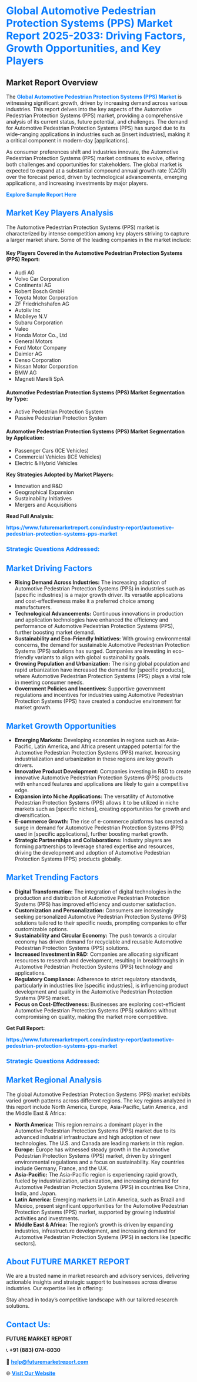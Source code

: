 <h1 style="color: #007BFF;">Global Automotive Pedestrian Protection Systems (PPS) Market Report 2025-2033: Driving Factors, Growth Opportunities, and Key Players</h1>

<section id="overview">
<h2>Market Report Overview</h2>
<p>The <a href="https://www.futuremarketreport.com/industry-report/automotive-pedestrian-protection-systems-pps-market" style="color: #007BFF; text-decoration: none;"><strong>Global Automotive Pedestrian Protection Systems (PPS) Market</strong></a> is witnessing significant growth, driven by increasing demand across various industries. This report delves into the key aspects of the Automotive Pedestrian Protection Systems (PPS) market, providing a comprehensive analysis of its current status, future potential, and challenges. The demand for Automotive Pedestrian Protection Systems (PPS) has surged due to its wide-ranging applications in industries such as [insert industries], making it a critical component in modern-day [applications].</p>
<p>As consumer preferences shift and industries innovate, the Automotive Pedestrian Protection Systems (PPS) market continues to evolve, offering both challenges and opportunities for stakeholders. The global market is expected to expand at a substantial compound annual growth rate (CAGR) over the forecast period, driven by technological advancements, emerging applications, and increasing investments by major players.</p>
</section>

<section id="overview">
<p><a href="https://www.futuremarketreport.com/request-sample/reportId=97939" style="color: #007BFF; text-decoration: none;"><strong>Explore Sample Report Here</strong></a></p>
</section>

<section id="key-players">
<h2 style="color: #007BFF;">Market Key Players Analysis</h2>
<p>The Automotive Pedestrian Protection Systems (PPS) market is characterized by intense competition among key players striving to capture a larger market share. Some of the leading companies in the market include:</p>
<h4>Key Players Covered in the Automotive Pedestrian Protection Systems (PPS) Report:</h4>
<ul><li>Audi AG</li><li>Volvo Car Corporation</li><li>Continental AG</li><li>Robert Bosch GmbH</li><li>Toyota Motor Corporation</li><li>ZF Friedrichshafen AG</li><li>Autoliv Inc</li><li>Mobileye N.V</li><li>Subaru Corporation</li><li>Valeo</li><li>Honda Motor Co., Ltd</li><li>General Motors</li><li>Ford Motor Company</li><li>Daimler AG</li><li>Denso Corporation</li><li>Nissan Motor Corporation</li><li>BMW AG</li><li>Magneti Marelli SpA</li></ul>
<h4>Automotive Pedestrian Protection Systems (PPS) Market Segmentation by Type:</h4>
<ul><li>Active Pedestrian Protection System</li><li>Passive Pedestrian Protection System</li></ul>

<h4>Automotive Pedestrian Protection Systems (PPS) Market Segmentation by Application:</h4>
<ul><li>Passenger Cars (ICE Vehicles)</li><li>Commercial Vehicles (ICE Vehicles)</li><li>Electric &amp; Hybrid Vehicles</li></ul>
<p><strong>Key Strategies Adopted by Market Players:</strong></p>
<ul>
<li>Innovation and R&D</li>
<li>Geographical Expansion</li>
<li>Sustainability Initiatives</li>
<li>Mergers and Acquisitions</li>
</ul>
</section>

<section>
<p><strong>Read Full Analysis: </strong></p><a href="https://www.futuremarketreport.com/industry-report/automotive-pedestrian-protection-systems-pps-market" style="color: #007BFF; text-decoration: none;"><strong>https://www.futuremarketreport.com/industry-report/automotive-pedestrian-protection-systems-pps-market</strong></a>
<h3 style="color: #007BFF;">Strategic Questions Addressed:</h3>
</section>

<section id="driving-factors">
<h2 style="color: #007BFF;">Market Driving Factors</h2>
<ul>
<li><strong>Rising Demand Across Industries:</strong> The increasing adoption of Automotive Pedestrian Protection Systems (PPS) in industries such as [specific industries] is a major growth driver. Its versatile applications and cost-effectiveness make it a preferred choice among manufacturers.</li>
<li><strong>Technological Advancements:</strong> Continuous innovations in production and application technologies have enhanced the efficiency and performance of Automotive Pedestrian Protection Systems (PPS), further boosting market demand.</li>
<li><strong>Sustainability and Eco-Friendly Initiatives:</strong> With growing environmental concerns, the demand for sustainable Automotive Pedestrian Protection Systems (PPS) solutions has surged. Companies are investing in eco-friendly variants to align with global sustainability goals.</li>
<li><strong>Growing Population and Urbanization:</strong> The rising global population and rapid urbanization have increased the demand for [specific products], where Automotive Pedestrian Protection Systems (PPS) plays a vital role in meeting consumer needs.</li>
<li><strong>Government Policies and Incentives:</strong> Supportive government regulations and incentives for industries using Automotive Pedestrian Protection Systems (PPS) have created a conducive environment for market growth.</li>
</ul>
</section>

<section id="growth-opportunities">
<h2 style="color: #007BFF;">Market Growth Opportunities</h2>
<ul>
<li><strong>Emerging Markets:</strong> Developing economies in regions such as Asia-Pacific, Latin America, and Africa present untapped potential for the Automotive Pedestrian Protection Systems (PPS) market. Increasing industrialization and urbanization in these regions are key growth drivers.</li>
<li><strong>Innovative Product Development:</strong> Companies investing in R&D to create innovative Automotive Pedestrian Protection Systems (PPS) products with enhanced features and applications are likely to gain a competitive edge.</li>
<li><strong>Expansion into Niche Applications:</strong> The versatility of Automotive Pedestrian Protection Systems (PPS) allows it to be utilized in niche markets such as [specific niches], creating opportunities for growth and diversification.</li>
<li><strong>E-commerce Growth:</strong> The rise of e-commerce platforms has created a surge in demand for Automotive Pedestrian Protection Systems (PPS) used in [specific applications], further boosting market growth.</li>
<li><strong>Strategic Partnerships and Collaborations:</strong> Industry players are forming partnerships to leverage shared expertise and resources, driving the development and adoption of Automotive Pedestrian Protection Systems (PPS) products globally.</li>
</ul>
</section>

<section id="trending-factors">
<h2 style="color: #007BFF;">Market Trending Factors</h2>
<ul>
<li><strong>Digital Transformation:</strong> The integration of digital technologies in the production and distribution of Automotive Pedestrian Protection Systems (PPS) has improved efficiency and customer satisfaction.</li>
<li><strong>Customization and Personalization:</strong> Consumers are increasingly seeking personalized Automotive Pedestrian Protection Systems (PPS) solutions tailored to their specific needs, prompting companies to offer customizable options.</li>
<li><strong>Sustainability and Circular Economy:</strong> The push towards a circular economy has driven demand for recyclable and reusable Automotive Pedestrian Protection Systems (PPS) solutions.</li>
<li><strong>Increased Investment in R&D:</strong> Companies are allocating significant resources to research and development, resulting in breakthroughs in Automotive Pedestrian Protection Systems (PPS) technology and applications.</li>
<li><strong>Regulatory Compliance:</strong> Adherence to strict regulatory standards, particularly in industries like [specific industries], is influencing product development and quality in the Automotive Pedestrian Protection Systems (PPS) market.</li>
<li><strong>Focus on Cost-Effectiveness:</strong> Businesses are exploring cost-efficient Automotive Pedestrian Protection Systems (PPS) solutions without compromising on quality, making the market more competitive.</li>
</ul>
</section>

<section>
<p><strong>Get Full Report: </strong></p><a href="https://www.futuremarketreport.com/industry-report/automotive-pedestrian-protection-systems-pps-market" style="color: #007BFF; text-decoration: none;"><strong>https://www.futuremarketreport.com/industry-report/automotive-pedestrian-protection-systems-pps-market</strong></a>
<h3 style="color: #007BFF;">Strategic Questions Addressed:</h3>
</section>


<section id="regional-analysis">
<h2 style="color: #007BFF;">Market Regional Analysis</h2>
<p>The global Automotive Pedestrian Protection Systems (PPS) market exhibits varied growth patterns across different regions. The key regions analyzed in this report include North America, Europe, Asia-Pacific, Latin America, and the Middle East & Africa:</p>
<ul>
<li><strong>North America:</strong> This region remains a dominant player in the Automotive Pedestrian Protection Systems (PPS) market due to its advanced industrial infrastructure and high adoption of new technologies. The U.S. and Canada are leading markets in this region.</li>
<li><strong>Europe:</strong> Europe has witnessed steady growth in the Automotive Pedestrian Protection Systems (PPS) market, driven by stringent environmental regulations and a focus on sustainability. Key countries include Germany, France, and the U.K.</li>
<li><strong>Asia-Pacific:</strong> The Asia-Pacific region is experiencing rapid growth, fueled by industrialization, urbanization, and increasing demand for Automotive Pedestrian Protection Systems (PPS) in countries like China, India, and Japan.</li>
<li><strong>Latin America:</strong> Emerging markets in Latin America, such as Brazil and Mexico, present significant opportunities for the Automotive Pedestrian Protection Systems (PPS) market, supported by growing industrial activities and investments.</li>
<li><strong>Middle East & Africa:</strong> The region’s growth is driven by expanding industries, infrastructure development, and increasing demand for Automotive Pedestrian Protection Systems (PPS) in sectors like [specific sectors].</li>
</ul>
</section>

<footer>
<h2 style="color: #007BFF;">About FUTURE MARKET REPORT</h2>
<p>We are a trusted name in market research and advisory services, delivering actionable insights and strategic support to businesses across diverse industries. Our expertise lies in offering:</p>

<p>Stay ahead in today’s competitive landscape with our tailored research solutions.</p>

<h2 style="color: #007BFF;">Contact Us:</h2>
<p><strong>FUTURE MARKET REPORT</strong></p>
<p>📞 <strong>+91 (883) 074-8030</strong></p>
<p>📧 <strong><a href="mailto:help@futuremarketreport.com" style="color: #007BFF;">help@futuremarketreport.com</a></strong></p>
<p>🌐 <strong><a href="https://www.futuremarketreport.com/" style="color: #007BFF;">Visit Our Website</a></strong></p>
</footer>
